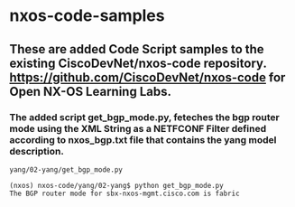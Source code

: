 # nxos-code-samples
## These are added Code Script samples to the existing CiscoDevNet/nxos-code repository. https://github.com/CiscoDevNet/nxos-code for Open NX-OS Learning Labs.

### The added script get_bgp_mode.py, feteches the bgp router mode using the XML String as a NETFCONF Filter defined according to nxos_bgp.txt file that contains the yang model description. 

```yang/02-yang/get_bgp_mode.py```

```
(nxos) nxos-code/yang/02-yang$ python get_bgp_mode.py 
The BGP router mode for sbx-nxos-mgmt.cisco.com is fabric

```
